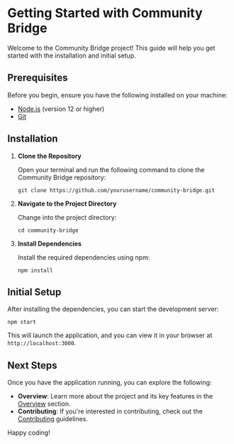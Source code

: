 # Getting Started with Community Bridge

Welcome to the Community Bridge project! This guide will help you get started with the installation and initial setup.

## Prerequisites

Before you begin, ensure you have the following installed on your machine:

- [Node.js](https://nodejs.org/) (version 12 or higher)
- [Git](https://git-scm.com/)

## Installation

1. **Clone the Repository**

   Open your terminal and run the following command to clone the Community Bridge repository:

   ```
   git clone https://github.com/yourusername/community-bridge.git
   ```

2. **Navigate to the Project Directory**

   Change into the project directory:

   ```
   cd community-bridge
   ```

3. **Install Dependencies**

   Install the required dependencies using npm:

   ```
   npm install
   ```

## Initial Setup

After installing the dependencies, you can start the development server:

```
npm start
```

This will launch the application, and you can view it in your browser at `http://localhost:3000`.

## Next Steps

Once you have the application running, you can explore the following:

- **Overview**: Learn more about the project and its key features in the [Overview](overview.md) section.
- **Contributing**: If you're interested in contributing, check out the [Contributing](contributing.md) guidelines.

Happy coding!